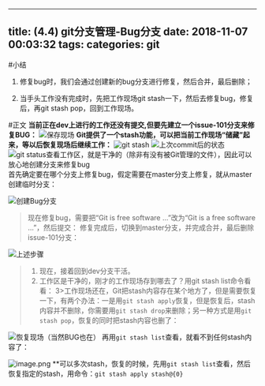 
---
title: (4.4) git分支管理-Bug分支
date: 2018-11-07 00:03:32
tags:
categories: git
---


#小结
1. 修复bug时，我们会通过创建新的bug分支进行修复，然后合并，最后删除；

2. 当手头工作没有完成时，先把工作现场git stash一下，然后去修复bug，修复后，再git stash pop，回到工作现场。

#正文
**当前正在dev上进行的工作还没有提交,但要先建立一个issue-101分支来修复BUG：**
![保存现场](https://upload-images.jianshu.io/upload_images/14597179-0d67e4e369d30cea.png?imageMogr2/auto-orient/strip%7CimageView2/2/w/1240)
**Git提供了一个stash功能，可以把当前工作现场“储藏”起来，等以后恢复现场后继续工作：**
![git stash](https://upload-images.jianshu.io/upload_images/14597179-69249ee4b5c583e6.png?imageMogr2/auto-orient/strip%7CimageView2/2/w/1240)
![上次commit后的状态](https://upload-images.jianshu.io/upload_images/14597179-af8c250796d0150e.png?imageMogr2/auto-orient/strip%7CimageView2/2/w/1240)
![git status查看工作区，就是干净的（除非有没有被Git管理的文件），因此可以放心地创建分支来修复bug](https://upload-images.jianshu.io/upload_images/14597179-5f2306c620ffeb4e.png?imageMogr2/auto-orient/strip%7CimageView2/2/w/1240)
首先确定要在哪个分支上修复bug，假定需要在master分支上修复，就从master创建临时分支：

![创建Bug分支](https://upload-images.jianshu.io/upload_images/14597179-8c5231f3b4033e30.png?imageMogr2/auto-orient/strip%7CimageView2/2/w/1240)
>现在修复bug，需要把“Git is free software ...”改为“Git is a free software ...”，然后提交：
修复完成后，切换到master分支，并完成合并，最后删除issue-101分支：

![上述步骤](https://upload-images.jianshu.io/upload_images/14597179-ca2dc94b23eac05b.png?imageMogr2/auto-orient/strip%7CimageView2/2/w/1240)

>1. 现在，接着回到dev分支干活。
>2. 工作区是干净的，刚才的工作现场存到哪去了？用git stash list命令看看：
3>工作现场还在，Git把stash内容存在某个地方了，但是需要恢复一下，有两个办法：一是用`git stash apply`恢复，但是恢复后，stash内容并不删除，你需要用`git stash drop`来删除；另一种方式是用`git stash pop`，恢复的同时把stash内容也删了：

![恢复现场（当然BUG也在）](https://upload-images.jianshu.io/upload_images/14597179-2f9da50af30f617a.png?imageMogr2/auto-orient/strip%7CimageView2/2/w/1240)
再用`git stash list`查看，就看不到任何stash内容了：

![image.png](https://upload-images.jianshu.io/upload_images/14597179-5738c72bf1a16a0f.png?imageMogr2/auto-orient/strip%7CimageView2/2/w/1240)
**可以多次stash，恢复的时候，先用`git stash list`查看，然后恢复指定的stash，用命令：`git stash apply stash@{0}`
